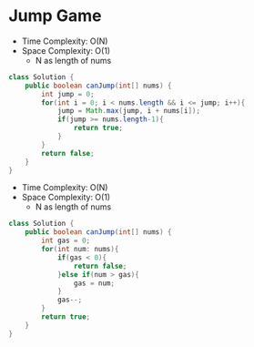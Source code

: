 # Jump Game

- Time Complexity: O(N)
- Space Complexity: O(1)
  - N as length of nums

```java
class Solution {
    public boolean canJump(int[] nums) {
        int jump = 0;
        for(int i = 0; i < nums.length && i <= jump; i++){
            jump = Math.max(jump, i + nums[i]);
            if(jump >= nums.length-1){
                return true;
            }
        }
        return false;
    }
}
```

- Time Complexity: O(N)
- Space Complexity: O(1)
  - N as length of nums

```java
class Solution {
    public boolean canJump(int[] nums) {
        int gas = 0;
        for(int num: nums){
            if(gas < 0){
                return false;
            }else if(num > gas){
                gas = num;
            }
            gas--;
        }
        return true;
    }
}
```
